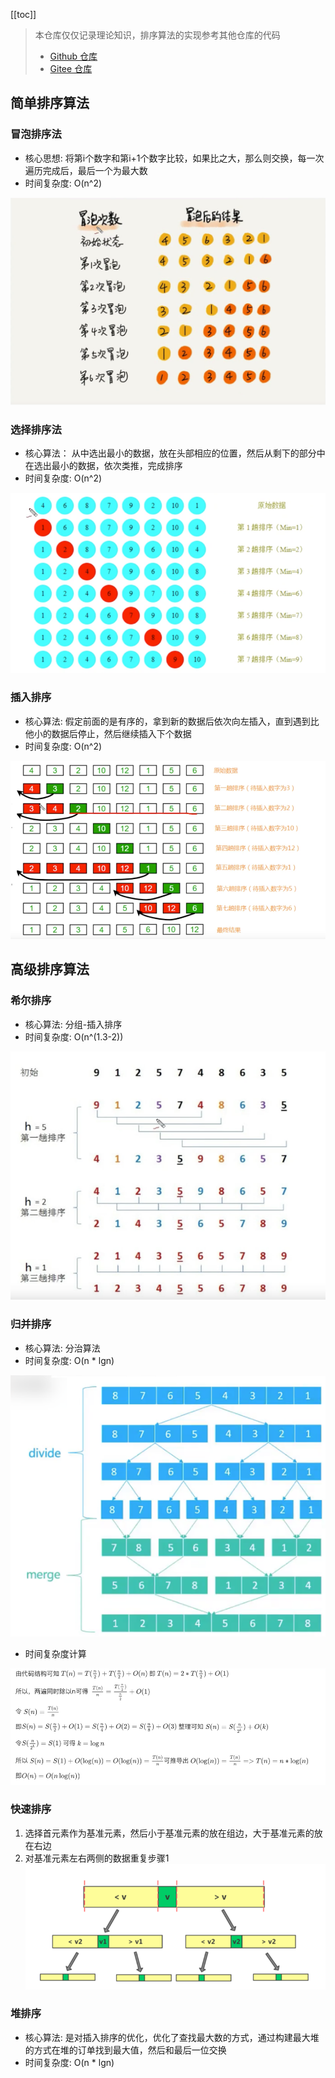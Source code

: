 [[toc]]


> 本仓库仅仅记录理论知识，排序算法的实现参考其他仓库的代码
> + [Github 仓库](https://github.com/taoes/architect/blob/master/struct/src/main/java/com/zhoutao123/sort/AnExampleOfJavaSort.java)
> + [Gitee 仓库](https://gitee.com/taoes_admin/architect/blob/master/struct/src/main/java/com/zhoutao123/sort/AnExampleOfJavaSort.java)
## 简单排序算法

### 冒泡排序法

+ 核心思想: 将第i个数字和第i+1个数字比较，如果比之大，那么则交换，每一次遍历完成后，最后一个为最大数
+ 时间复杂度: O(n^2)

![冒泡排序法](img/sort/bubble_img.png)

### 选择排序法

+ 核心算法： 从中选出最小的数据，放在头部相应的位置，然后从剩下的部分中在选出最小的数据，依次类推，完成排序
+ 时间复杂度: O(n^2)

![img.png](img/sort/select_img.png)

### 插入排序

+ 核心算法: 假定前面的是有序的，拿到新的数据后依次向左插入，直到遇到比他小的数据后停止，然后继续插入下个数据
+ 时间复杂度: O(n^2)

![img.png](img/sort/insert_img.png)

## 高级排序算法

### 希尔排序

+ 核心算法: 分组-插入排序
+ 时间复杂度:  O(n^(1.3-2))

![img.png](img/sort/shell_img.png)

### 归并排序

+ 核心算法: 分治算法
+ 时间复杂度: O(n * lgn)

![img.png](img/sort/merge_img.png)

+ 时间复杂度计算

![img.png](img/sort/merge_sort_o.png)


### 快速排序

1. 选择首元素作为基准元素，然后小于基准元素的放在组边，大于基准元素的放在右边
2. 对基准元素左右两侧的数据重复步骤1
![img.png](img/sort/quickSort.png)


### 堆排序
+ 核心算法: 是对插入排序的优化，优化了查找最大数的方式，通过构建最大堆的方式在堆的订单找到最大值，然后和最后一位交换
+ 时间复杂度: O(n * lgn)
